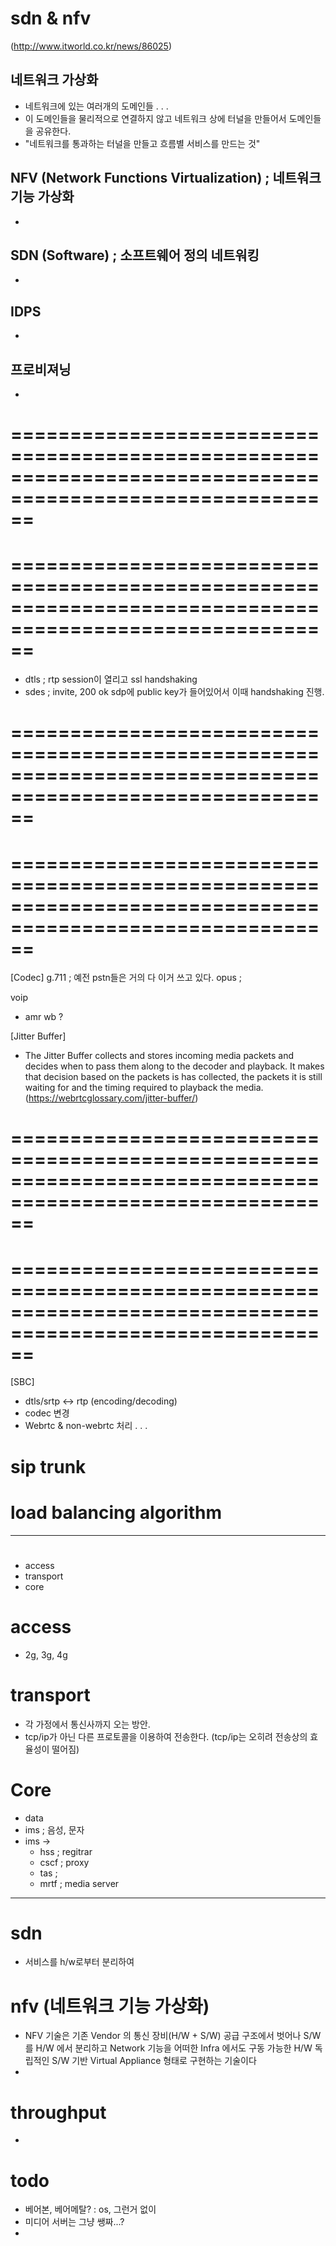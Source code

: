 # sdn & nfv  
(http://www.itworld.co.kr/news/86025)

## 네트워크 가상화
- 네트워크에 있는 여러개의 도메인들 . . .
- 이 도메인들을 물리적으로 연결하지 않고 네트워크 상에 터널을 만들어서 도메인들을 공유한다.
- "네트워크를 통과하는 터널을 만들고 흐름별 서비스를 만드는 것"

## NFV (Network Functions Virtualization) ; 네트워크 기능 가상화
-

## SDN (Software) ; 소프트웨어 정의 네트워킹
-

## IDPS
-

## 프로비져닝
-

==========================================================================================================
==========================================================================================================
==========================================================================================================
==========================================================================================================

- dtls ; rtp session이 열리고 ssl handshaking
- sdes ;  invite, 200 ok sdp에 public key가 들어있어서 이때 handshaking 진행.


==========================================================================================================
==========================================================================================================
==========================================================================================================
==========================================================================================================
[Codec]
g.711 ; 예전 pstn들은 거의 다 이거 쓰고 있다.
opus ;

voip
- amr wb ?

[Jitter Buffer]
- The Jitter Buffer collects and stores incoming media packets and decides when to pass them along to the decoder and playback. It makes that decision based on the packets is has collected, the packets it is still waiting for and the timing required to playback the media.
(https://webrtcglossary.com/jitter-buffer/)

==========================================================================================================
==========================================================================================================
==========================================================================================================
==========================================================================================================
[SBC]

- dtls/srtp <-> rtp (encoding/decoding)
- codec 변경  
- Webrtc & non-webrtc 처리 . . .

# sip trunk


# load balancing algorithm
------------------------------------------------------------------

#
- access
- transport
- core

# access
- 2g, 3g, 4g

# transport
- 각 가정에서 통신사까지 오는 방안.
- tcp/ip가 아닌 다른 프로토콜을 이용하여 전송한다. (tcp/ip는 오히려 전송상의 효율성이 떨어짐)

# Core
- data
- ims ; 음성, 문자
- ims ->
  - hss ; regitrar
  - cscf ; proxy
  - tas ;
  - mrtf ; media server



----------------------------------
# sdn
- 서비스를 h/w로부터 분리하여

# nfv (네트워크 기능 가상화)
- NFV 기술은 기존 Vendor 의 통신 장비(H/W + S/W) 공급 구조에서 벗어나 S/W 를 H/W 에서 분리하고 Network 기능을 어떠한 Infra 에서도 구동 가능한 H/W 독립적인 S/W 기반 Virtual Appliance 형태로 구현하는 기술이다
-

# throughput
-

# todo
- 베어본, 베어메탈? : os, 그런거 없이
- 미디어 서버는 그냥 쌩짜...?
-

